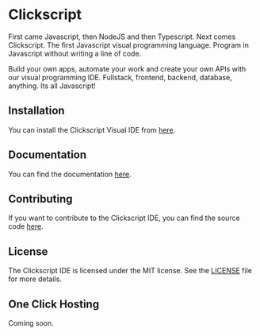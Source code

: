 # Clickscript

First came Javascript, then NodeJS and then Typescript. Next comes Clickscript. The first Javascript visual programming language. Program in Javascript without writing a line of code.

Build your own apps, automate your work and create your own APIs with our visual programming IDE. Fullstack, frontend, backend, database, anything. Its all Javascript!

## Installation 

You can install the Clickscript Visual IDE from [here](https://github.com/pitalco/clickscript/releases/latest).

## Documentation

You can find the documentation [here](https://docs.clickscript.io).

## Contributing

If you want to contribute to the Clickscript IDE, you can find the source code [here](https://github.com/pitalco/clickscript).

## License

The Clickscript IDE is licensed under the MIT license. See the [LICENSE](LICENSE) file for more details.

## One Click Hosting

Coming soon.